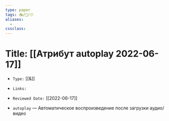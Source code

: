 ```yaml
---
type: paper
tags: 📥️/📜️/🩳
aliases:
  - 
cssclass: 
---
```




# Title: **[[Атрибут autoplay 2022-06-17]]**
- `Type:` [[&]]
- `Links:`
- `Reviewed Date:` [[2022-06-17]]

-   `autoplay` — Автоматическое воспроизведение после загрузки аудио/видео
